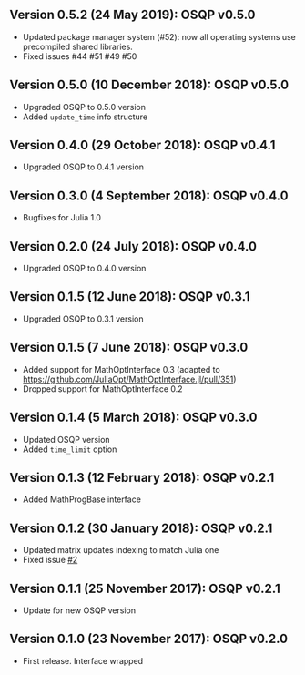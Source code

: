 Version 0.5.2 (24 May 2019): OSQP v0.5.0
----------------------------------------------
* Updated package manager system (#52): now all operating systems use precompiled shared libraries.
* Fixed issues #44 #51 #49 #50

Version 0.5.0 (10 December 2018): OSQP v0.5.0
----------------------------------------------
* Upgraded OSQP to 0.5.0 version
* Added `update_time` info structure

Version 0.4.0 (29 October 2018): OSQP v0.4.1
----------------------------------------------
* Upgraded OSQP to 0.4.1 version

Version 0.3.0 (4 September 2018): OSQP v0.4.0
----------------------------------------------
* Bugfixes for Julia 1.0

Version 0.2.0 (24 July 2018): OSQP v0.4.0
-----------------------------------------
* Upgraded OSQP to 0.4.0 version

Version 0.1.5 (12 June 2018): OSQP v0.3.1
-----------------------------------------
* Upgraded OSQP to 0.3.1 version

Version 0.1.5 (7 June 2018): OSQP v0.3.0
-----------------------------------------
* Added support for MathOptInterface 0.3 (adapted to https://github.com/JuliaOpt/MathOptInterface.jl/pull/351)
* Dropped support for MathOptInterface 0.2

Version 0.1.4 (5 March 2018): OSQP v0.3.0
-----------------------------------------
* Updated OSQP version
* Added `time_limit` option

Version 0.1.3 (12 February 2018): OSQP v0.2.1
----------------------------------------------
* Added MathProgBase interface

Version 0.1.2 (30 January 2018): OSQP v0.2.1
----------------------------------------------
* Updated matrix updates indexing to match Julia one
* Fixed issue [#2](https://github.com/oxfordcontrol/OSQP.jl/issues/2)

Version 0.1.1 (25 November 2017): OSQP v0.2.1
----------------------------------------------
* Update for new OSQP version

Version 0.1.0 (23 November 2017): OSQP v0.2.0
----------------------------------------------
* First release. Interface wrapped
